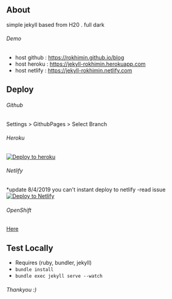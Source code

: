 
## About
simple jekyll based from H20 . full dark

###### Demo
- host github : https://rokhimin.github.io/blog
- host heroku : https://jekyll-rokhimin.herokuapp.com
- host netlify : https://jekyll-rokhimin.netlify.com

## Deploy

###### Github
Settings > GithubPages > Select Branch

###### Heroku
[![Deploy to heroku](https://www.herokucdn.com/deploy/button.png)](https://dashboard.heroku.com/new?button-url=https://github.com/rokhimin/blog/tree/deploy_heroku&template=https://github.com/rokhimin/blog/tree/deploy_heroku) 

###### Netlify
*update 8/4/2019 you can't instant deploy to netlify -read issue
 [![Deploy to Netlify](https://www.netlify.com/img/deploy/button.svg)](https://app.netlify.com/start/deploy?repository=https://github.com/rokhimin/blog/tree/deploy_netlify)

###### OpenShift
[Here](https://github.com/rokhimin/blog/tree/deploy_openshift)

## Test Locally
- Requires (ruby, bundler, jekyll)
- `bundle install`
- `bundle exec jekyll serve --watch`

###### Thankyou :)
